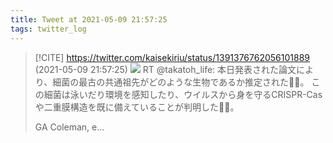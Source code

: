 ```yaml
---
title: Tweet at 2021-05-09 21:57:25
tags: twitter_log
---
```


> [!CITE] https://twitter.com/kaisekiriu/status/1391376762056101889 (2021-05-09 21:57:25)
> ![](https://twitter.com/kaisekiriu/status/1391376762056101889)
> RT @takatoh_life: 本日発表された論文により、細菌の最古の共通祖先がどのような生物であるか推定された🦠🦠。
> この細菌は泳いだり環境を感知したり、ウイルスから身を守るCRISPR-Casや二重膜構造を既に備えていることが判明した🦠🦠。
> 
> GA Coleman, e…
